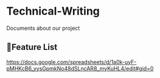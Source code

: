 # Technical-Writing
Documents about our project


## 📜Feature List
https://docs.google.com/spreadsheets/d/1a0k-uyF-pMHKcB6_yysGpmkNo48dSLncAR8_myKuHL4/edit#gid=0
